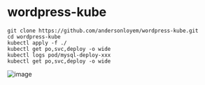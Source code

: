 # wordpress-kube

```
git clone https://github.com/andersonloyem/wordpress-kube.git
cd wordpress-kube
kubectl apply -f ./
kubectl get po,svc,deploy -o wide
kubectl logs pod/mysql-deploy-xxx
kubectl get po,svc,deploy -o wide
```

![image](https://user-images.githubusercontent.com/30845852/119739078-faa35980-be81-11eb-954b-92de02fb82a6.png)
